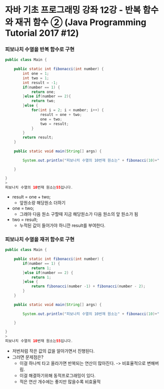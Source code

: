 # 자바 기초 프로그래밍 강좌 12강 - 반복 함수와 재귀 함수 ② (Java Programming Tutorial 2017 #12)

### 피보나치 수열을 반복 함수로 구현

```java
public class Main {
	
	public static int fibonacci(int number) {
		int one = 1;
		int two = 1;
		int result = -1;
		if(number == 1) {
			return one;
		}else if(number == 2){
			return two;
		}else {
			for(int i = 2; i < number; i++) {
				result = one + two;
				one = two;
				two = result;
			}
		}
		return result;
	}
	
	public static void main(String[] args) {
		
		System.out.println("피보나치 수열의 10번재 원소는" + fibonacci(10)+"입니다.");
		
	}

}
>
피보나치 수열의 10번재 원소는55입니다.    
```

- result = one + two; 
  - 앞원소랑 해당원소 더하기
- one = two;
  - 그래야 다음 원소 구할때 지금 해당원소가 다음 원소의 앞 원소가 됨
- two = result;
  - 누적된 값이 들어가야 하니깐 result를 부여한다.

### 피보나치 수열을 재귀 함수로 구현

```java
public class Main {
	
	public static int fibonacci(int number) {
		if(number == 1) {
			return 1;
		}else if(number == 2) {
			return 1;
		}else {
			return fibonacci(number -1) + fibonacci(number - 2);
		}
	}
	
	public static void main(String[] args) {
		
		System.out.println("피보나치 수열의 10번재 원소는" + fibonacci(10)+"입니다.");
		
	}

}
>
피보나치 수열의 10번재 원소는55입니다.      
```

- 저번처럼 작은 값의 값을 알아가면서 진행된다.
- 그러면 문제점은?
  - 이걸 하나씩 타고 올라가면 반복되는 연산이 많아진다. -> 비효율적으로 변해버림.
  - 이걸 해결하기위해 동적프로그래밍이 있다.
  - 적은 연산 개수에는 좋지만 많을수록 비효율적